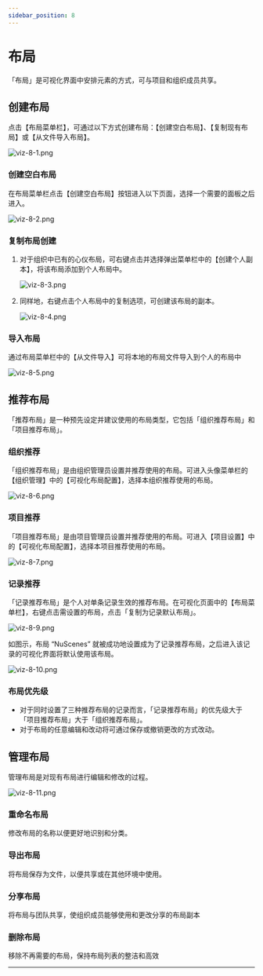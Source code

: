 ```yaml
---
sidebar_position: 8
---
```


# 布局

「布局」是可视化界面中安排元素的方式，可与项目和组织成员共享。

## 创建布局

点击【布局菜单栏】，可通过以下方式创建布局：【创建空白布局】、【复制现有布局】或【从文件导入布局】。

![viz-8-1.png](../img/viz-8-1.png)

### 创建空白布局

在布局菜单栏点击【创建空白布局】按钮进入以下页面，选择一个需要的面板之后进入。
 
![viz-8-2.png](../img/viz-8-2.png)

### 复制布局创建

1. 对于组织中已有的心仪布局，可右键点击并选择弹出菜单栏中的【创建个人副本】，将该布局添加到个人布局中。
 
   ![viz-8-3.png](../img/viz-8-3.png)

2. 同样地，右键点击个人布局中的复制选项，可创建该布局的副本。
  
   ![viz-8-4.png](../img/viz-8-4.png)

### 导入布局

通过布局菜单栏中的【从文件导入】可将本地的布局文件导入到个人的布局中
  
   ![viz-8-5.png](../img/viz-8-5.png)

## 推荐布局

「推荐布局」是一种预先设定并建议使用的布局类型，它包括「组织推荐布局」和「项目推荐布局」。

### 组织推荐

「组织推荐布局」是由组织管理员设置并推荐使用的布局。可进入头像菜单栏的【组织管理】中的【可视化布局配置】，选择本组织推荐使用的布局。
   
   ![viz-8-6.png](../img/viz-8-6.png)


### 项目推荐

「项目推荐布局」是由项目管理员设置并推荐使用的布局。可进入【项目设置】中的【可视化布局配置】，选择本项目推荐使用的布局。

   ![viz-8-7.png](../img/viz-8-7.png)

### 记录推荐

「记录推荐布局」是个人对单条记录生效的推荐布局。在可视化页面中的【布局菜单栏】，右键点击需设置的布局，点击「复制为记录默认布局」。

   ![viz-8-9.png](../img/viz-8-9.png)
   
如图示，布局 “NuScenes” 就被成功地设置成为了记录推荐布局，之后进入该记录的可视化界面将默认使用该布局。
 
   ![viz-8-10.png](../img/viz-8-10.png)

### 布局优先级

- 对于同时设置了三种推荐布局的记录而言，「记录推荐布局」的优先级大于「项目推荐布局」大于「组织推荐布局」。
- 对于布局的任意编辑和改动将可通过保存或撤销更改的方式改动。
  
## 管理布局

管理布局是对现有布局进行编辑和修改的过程。
 
   ![viz-8-11.png](../img/viz-8-11.png)
   
### 重命名布局

修改布局的名称以便更好地识别和分类。

### 导出布局

将布局保存为文件，以便共享或在其他环境中使用。

### 分享布局

将布局与团队共享，使组织成员能够使用和更改分享的布局副本

### 删除布局


移除不再需要的布局，保持布局列表的整洁和高效

---

